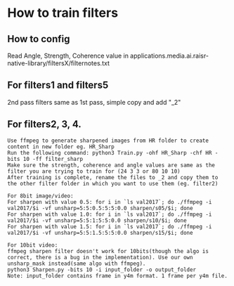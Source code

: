 # How to train filters

## How to config
Read Angle, Strength, Coherence value in applications.media.ai.raisr-native-library/filtersX/filternotes.txt

## For filters1 and filters5
2nd pass filters same as 1st pass, simple copy and add "_2"

## For filters2, 3, 4.
```
Use ffmpeg to generate sharpened images from HR folder to create content in new folder eg. HR_Sharp
Run the following command: python3 Train.py -ohf HR_Sharp -chf HR -bits 10 -ff filter_sharp
Make sure the strength, coherence and angle values are same as the filter you are trying to train for (24 3 3 or 80 10 10)
After training is complete, rename the files to _2 and copy them to the other filter folder in which you want to use them (eg. filter2)

For 8bit image/video:
For sharpen with value 0.5: for i in `ls val2017`; do ./ffmpeg -i val2017/$i -vf unsharp=5:5:0.5:5:5:0.0 sharpen/s05/$i; done
For sharpen with value 1.0: for i in `ls val2017`; do ./ffmpeg -i val2017/$i -vf unsharp=5:5:1:5:5:0.0 sharpen/s10/$i; done
For sharpen with value 1.5: for i in `ls val2017`; do ./ffmpeg -i val2017/$i -vf unsharp=5:5:1.5:5:5:0.0 sharpen/s15/$i; done

For 10bit video:
ffmpeg sharpen filter doesn't work for 10bits(though the algo is correct, there is a bug in the implementation). Use our own unsharp_mask instead(same algo with ffmpeg).
python3 Sharpen.py -bits 10 -i input_folder -o output_folder
Note: input_folder contains frame in y4m format. 1 frame per y4m file.
```
